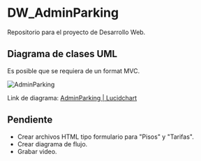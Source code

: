 # DW_AdminParking

Repositorio para el proyecto de Desarrollo Web.



## Diagrama de clases UML

Es posible que se requiera de un format MVC.

![AdminParking](https://github.com/santiagoreyb/DW_AdminParking/assets/68712197/6b5e8cb1-350f-44af-b925-65967607d4f9)

Link de diagrama: [AdminParking | Lucidchart](https://lucid.app/lucidchart/65218aa2-1a03-48b2-bbe8-1a68c5a32220/edit?viewport_loc=664%2C-1666%2C5090%2C2081%2C0_0&invitationId=inv_8660e747-ce90-494d-8b83-ea9a0931ab51)



## Pendiente

* Crear archivos HTML tipo formulario para "Pisos" y "Tarifas".
* Crear diagrama de flujo.
* Grabar video.

